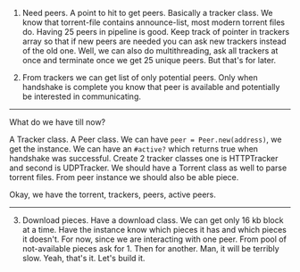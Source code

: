 1. Need peers. A point to hit to get peers. Basically a tracker class.
   We know that torrent-file contains announce-list, most modern torrent
   files do. Having 25 peers in pipeline is good. Keep track of pointer
   in trackers array so that if new peers are needed you can ask new trackers
   instead of the old one. Well, we can also do multithreading, ask all trackers
   at once and terminate once we get 25 unique peers. But that's for later.

2. From trackers we can get list of only potential peers. Only when
   handshake is complete you know that peer is available and potentially
   be interested in communicating.

---

What do we have till now?

A Tracker class. A Peer class. We can have `peer = Peer.new(address)`,
we get the instance. We can have an `#active?` which returns true when
handshake was successful. Create 2 tracker classes one is HTTPTracker
and second is UDPTracker. We should have a Torrent class as well to parse
torrent files. From peer instance we should also be able piece.

Okay, we have the torrent, trackers, peers, active peers.

---

3. Download pieces. Have a download class. We can get only 16 kb block at
   a time. Have the instance know which pieces it has and which pieces it
   doesn't. For now, since we are interacting with one peer. From pool of
   not-available pieces ask for 1. Then for another. Man, it will be
   terribly slow. Yeah, that's it. Let's build it.
